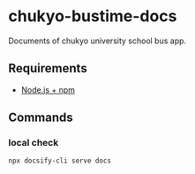 # chukyo-bustime-docs
Documents of chukyo university school bus app.

## Requirements
- [Node.js + npm](https://nodejs.org/ja/)

## Commands
### local check
```shell
npx docsify-cli serve docs
```
